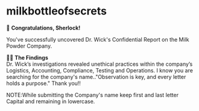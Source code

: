 # milkbottleofsecrets
🎉 **Congratulations, Sherlock!**

You've successfully uncovered Dr. Wick's Confidential Report on the Milk Powder Company.

🕵️‍♂️ **The Findings**  
Dr. Wick’s investigations revealed unethical practices within the company’s Logistics, Accounting, Compliance, Testing and Operations.
I know you are searching for the company's name.."Observation is key, and every letter holds a purpose."
Thank you!!

NOTE:While submitting the Company's name keep first and last letter Capital and remaining in lowercase.
